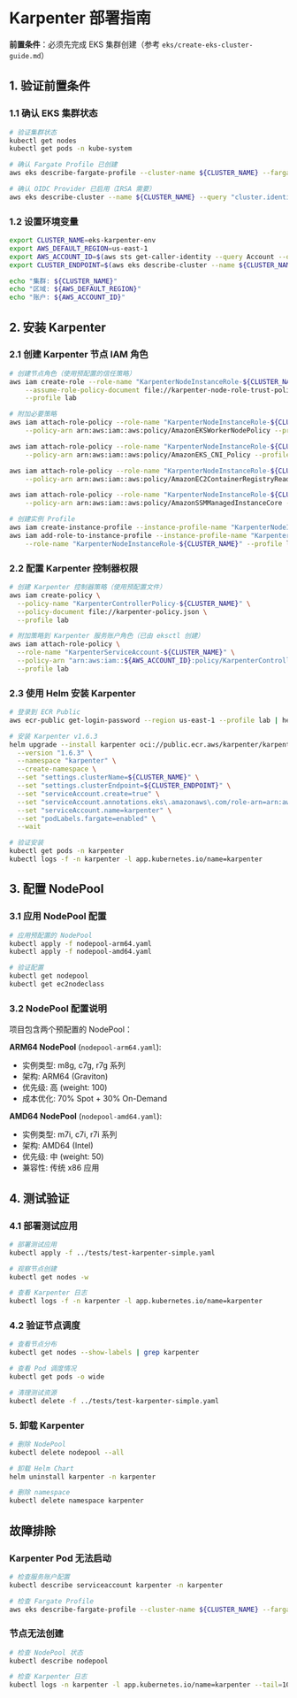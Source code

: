 # Karpenter 部署指南

**前置条件**：必须先完成 EKS 集群创建（参考 `eks/create-eks-cluster-guide.md`）

## 1. 验证前置条件

### 1.1 确认 EKS 集群状态

```bash
# 验证集群状态
kubectl get nodes
kubectl get pods -n kube-system

# 确认 Fargate Profile 已创建
aws eks describe-fargate-profile --cluster-name ${CLUSTER_NAME} --fargate-profile-name karpenter --profile lab

# 确认 OIDC Provider 已启用（IRSA 需要）
aws eks describe-cluster --name ${CLUSTER_NAME} --query "cluster.identity.oidc.issuer" --output text --profile lab
```

### 1.2 设置环境变量

```bash
export CLUSTER_NAME=eks-karpenter-env
export AWS_DEFAULT_REGION=us-east-1
export AWS_ACCOUNT_ID=$(aws sts get-caller-identity --query Account --output text --profile lab)
export CLUSTER_ENDPOINT=$(aws eks describe-cluster --name ${CLUSTER_NAME} --query "cluster.endpoint" --output text --profile lab)

echo "集群: ${CLUSTER_NAME}"
echo "区域: ${AWS_DEFAULT_REGION}"
echo "账户: ${AWS_ACCOUNT_ID}"
```

## 2. 安装 Karpenter

### 2.1 创建 Karpenter 节点 IAM 角色

```bash
# 创建节点角色（使用预配置的信任策略）
aws iam create-role --role-name "KarpenterNodeInstanceRole-${CLUSTER_NAME}" \
    --assume-role-policy-document file://karpenter-node-role-trust-policy.json \
    --profile lab

# 附加必要策略
aws iam attach-role-policy --role-name "KarpenterNodeInstanceRole-${CLUSTER_NAME}" \
    --policy-arn arn:aws:iam::aws:policy/AmazonEKSWorkerNodePolicy --profile lab

aws iam attach-role-policy --role-name "KarpenterNodeInstanceRole-${CLUSTER_NAME}" \
    --policy-arn arn:aws:iam::aws:policy/AmazonEKS_CNI_Policy --profile lab

aws iam attach-role-policy --role-name "KarpenterNodeInstanceRole-${CLUSTER_NAME}" \
    --policy-arn arn:aws:iam::aws:policy/AmazonEC2ContainerRegistryReadOnly --profile lab

aws iam attach-role-policy --role-name "KarpenterNodeInstanceRole-${CLUSTER_NAME}" \
    --policy-arn arn:aws:iam::aws:policy/AmazonSSMManagedInstanceCore --profile lab

# 创建实例 Profile
aws iam create-instance-profile --instance-profile-name "KarpenterNodeInstanceProfile-${CLUSTER_NAME}" --profile lab
aws iam add-role-to-instance-profile --instance-profile-name "KarpenterNodeInstanceProfile-${CLUSTER_NAME}" \
    --role-name "KarpenterNodeInstanceRole-${CLUSTER_NAME}" --profile lab
```

### 2.2 配置 Karpenter 控制器权限

```bash
# 创建 Karpenter 控制器策略（使用预配置文件）
aws iam create-policy \
  --policy-name "KarpenterControllerPolicy-${CLUSTER_NAME}" \
  --policy-document file://karpenter-policy.json \
  --profile lab

# 附加策略到 Karpenter 服务账户角色（已由 eksctl 创建）
aws iam attach-role-policy \
  --role-name "KarpenterServiceAccount-${CLUSTER_NAME}" \
  --policy-arn "arn:aws:iam::${AWS_ACCOUNT_ID}:policy/KarpenterControllerPolicy-${CLUSTER_NAME}" \
  --profile lab
```

### 2.3 使用 Helm 安装 Karpenter

```bash
# 登录到 ECR Public
aws ecr-public get-login-password --region us-east-1 --profile lab | helm registry login --username AWS --password-stdin public.ecr.aws

# 安装 Karpenter v1.6.3
helm upgrade --install karpenter oci://public.ecr.aws/karpenter/karpenter \
  --version "1.6.3" \
  --namespace "karpenter" \
  --create-namespace \
  --set "settings.clusterName=${CLUSTER_NAME}" \
  --set "settings.clusterEndpoint=${CLUSTER_ENDPOINT}" \
  --set "serviceAccount.create=true" \
  --set "serviceAccount.annotations.eks\.amazonaws\.com/role-arn=arn:aws:iam::${AWS_ACCOUNT_ID}:role/KarpenterServiceAccount-${CLUSTER_NAME}" \
  --set "serviceAccount.name=karpenter" \
  --set "podLabels.fargate=enabled" \
  --wait

# 验证安装
kubectl get pods -n karpenter
kubectl logs -f -n karpenter -l app.kubernetes.io/name=karpenter
```

## 3. 配置 NodePool

### 3.1 应用 NodePool 配置

```bash
# 应用预配置的 NodePool
kubectl apply -f nodepool-arm64.yaml
kubectl apply -f nodepool-amd64.yaml

# 验证配置
kubectl get nodepool
kubectl get ec2nodeclass
```

### 3.2 NodePool 配置说明

项目包含两个预配置的 NodePool：

**ARM64 NodePool** (`nodepool-arm64.yaml`):
- 实例类型: m8g, c7g, r7g 系列
- 架构: ARM64 (Graviton)
- 优先级: 高 (weight: 100)
- 成本优化: 70% Spot + 30% On-Demand

**AMD64 NodePool** (`nodepool-amd64.yaml`):
- 实例类型: m7i, c7i, r7i 系列  
- 架构: AMD64 (Intel)
- 优先级: 中 (weight: 50)
- 兼容性: 传统 x86 应用

## 4. 测试验证

### 4.1 部署测试应用

```bash
# 部署测试应用
kubectl apply -f ../tests/test-karpenter-simple.yaml

# 观察节点创建
kubectl get nodes -w

# 查看 Karpenter 日志
kubectl logs -f -n karpenter -l app.kubernetes.io/name=karpenter
```

### 4.2 验证节点调度

```bash
# 查看节点分布
kubectl get nodes --show-labels | grep karpenter

# 查看 Pod 调度情况
kubectl get pods -o wide

# 清理测试资源
kubectl delete -f ../tests/test-karpenter-simple.yaml
```

### 5. 卸载 Karpenter

```bash
# 删除 NodePool
kubectl delete nodepool --all

# 卸载 Helm Chart
helm uninstall karpenter -n karpenter

# 删除 namespace
kubectl delete namespace karpenter
```

## 故障排除

### Karpenter Pod 无法启动
```bash
# 检查服务账户配置
kubectl describe serviceaccount karpenter -n karpenter

# 检查 Fargate Profile
aws eks describe-fargate-profile --cluster-name ${CLUSTER_NAME} --fargate-profile-name karpenter --profile lab
```

### 节点无法创建
```bash
# 检查 NodePool 状态
kubectl describe nodepool

# 检查 Karpenter 日志
kubectl logs -n karpenter -l app.kubernetes.io/name=karpenter --tail=100
```
